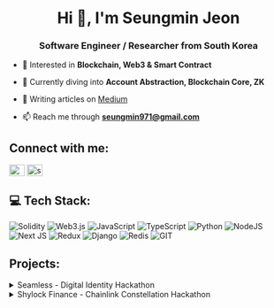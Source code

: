 <h1 align="center">Hi 👋, I'm Seungmin Jeon</h1>
<h3 align="center">Software Engineer / Researcher from South Korea</h3>

- 🔭 Interested in **Blockchain, Web3 & Smart Contract**

- 🌱 Currently diving into **Account Abstraction, Blockchain Core, ZK**

- 📝 Writing articles on [Medium](https://medium.com/@organmo)

- 📫 Reach me through **seungmin971@gmail.com**

<h2 align="left">Connect with me:</h2>
<p align="left">
<a href="https://twitter.com/@organ_mo" target="blank"><img align="center" src="https://raw.githubusercontent.com/rahuldkjain/github-profile-readme-generator/master/src/images/icons/Social/twitter.svg" alt="@organ_mo" height="21" width="28" /></a>
<a href="https://linkedin.com/in/seungmin-jeon-4ab159171" target="blank"><img align="center" src="https://raw.githubusercontent.com/rahuldkjain/github-profile-readme-generator/master/src/images/icons/Social/linked-in-alt.svg" alt="seungmin" height="21" width="28" /></a>
</p>

## 💻 Tech Stack:
![Solidity](https://img.shields.io/badge/Solidity-%23363636.svg?style=plastic&logo=solidity&logoColor=white) ![Web3.js](https://img.shields.io/badge/web3.js-F16822?style=plastic&logo=web3.js&logoColor=white) ![JavaScript](https://img.shields.io/badge/javascript-%23323330.svg?style=plastic&logo=javascript&logoColor=%23F7DF1E) ![TypeScript](https://img.shields.io/badge/typescript-%23007ACC.svg?style=plastic&logo=typescript&logoColor=white) ![Python](https://img.shields.io/badge/python-3670A0?style=plastic&logo=python&logoColor=ffdd54) ![NodeJS](https://img.shields.io/badge/node.js-6DA55F?style=plastic&logo=node.js&logoColor=white) ![Next JS](https://img.shields.io/badge/Next-black?style=plastic&logo=next.js&logoColor=white) ![Redux](https://img.shields.io/badge/redux-%23593d88.svg?style=plastic&logo=redux&logoColor=white) ![Django](https://img.shields.io/badge/django-%23092E20.svg?style=plastic&logo=django&logoColor=white) ![Redis](https://img.shields.io/badge/redis-%23DD0031.svg?style=plastic&logo=redis&logoColor=white) ![GIT](https://img.shields.io/badge/Git-fc6d26?style=plastic&logo=git&logoColor=white)

## Projects:
<details><summary>Seamless - Digital Identity Hackathon</summary>
<div markdown="1">
<ul>
  <li>
    Project at Digital Identity Hackathon, hosted by 
    <a href="https://www.encode.club/">Encode club</a> and <a href="https://www.jpmorgan.com/onyx/index">Onyx by J.P.Morgan</a>. With social login, users can easily generate EOA and contract wallet, create and sign verifiable credentials, and mint and send NFTs in batch. 
    Used Magic SDK, Onyx SSI, Biconomy SDK, and zkSync native account abstraction features.
  </li>
  <li> 
    Won 1st place on overall hackathon, and a few more prizes on Visa, zkSync, Biconomy, and Magic track (<a href="https://twitter.com/StackDigest/status/1720648518451491144">Link</a>).
  </li>
</ul>
</div></details>
<details><summary>Shylock Finance - Chainlink Constellation Hackathon</summary>
<div markdown="1">
<ul>
  <li>
    Project at <a href="https://chain.link/hackathon">Chainlink Constellation hackathon</a>. Users can borrow assets in undercollateralized ratio with their DAO participation scores. 
    Shylock Finance has its own trustless score calculation logic powered by Chainlink functions and The Graph, along with multichain support by CCIP.
  </li>
  <li> 
    Selected as Chainlink Top Quality Projects, and won 2nd place at The Graph track.
  </li>
</ul>
</div></details>

